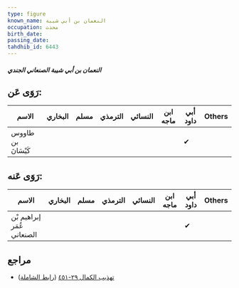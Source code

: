 ```yaml
---
type: figure
known_name: النعمان بن أبي شيبة
occupation: محدث
birth_date:
passing_date:
tahdhib_id: 6443
---
```

##### النعمان بن أبي شيبة الصنعاني الجندي

## رَوَى عَن:
| الاسم              | البخاري | مسلم | الترمذي | النسائي | ابن ماجه | أبي داود | Others |
| ------------------ | ------- | ---- | ------- | ------- | -------- | -------- | ------ |
| طاووس بن كَيْسَانَ |         |      |         |         |          | ✔        |        |
## رَوَى عَنه:
| الاسم                      | البخاري | مسلم | الترمذي | النسائي | ابن ماجه | أبي داود | Others |
| -------------------------- | ------- | ---- | ------- | ------- | -------- | -------- | ------ |
| إبراهيم بْن عُمَر الصنعاني |         |      |         |         |          | ✔        |        |
## مراجع
- [تهذيب الكمال ٢٩-٤٥١](obsidian://open?vault=Tahdhib-al-Kamal&file=Figures/٦٤٤٣-النعمان%20بن%20أبي%20شيبة%20الصنعاني%20الجندي) ([رابط الشاملة](https://shamela.ws/book/3722/16022))